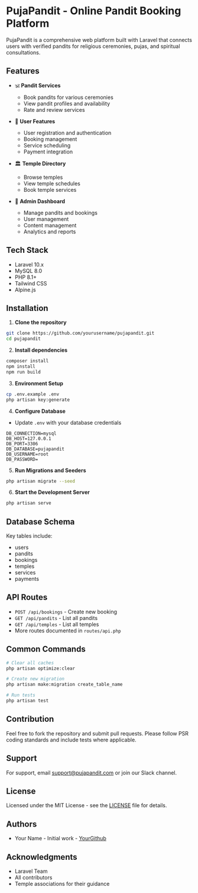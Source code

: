 # PujaPandit - Online Pandit Booking Platform

PujaPandit is a comprehensive web platform built with Laravel that connects users with verified pandits for religious ceremonies, pujas, and spiritual consultations.

## Features

- 🕉️ **Pandit Services**
  - Book pandits for various ceremonies
  - View pandit profiles and availability
  - Rate and review services

- 👤 **User Features**
  - User registration and authentication
  - Booking management
  - Service scheduling
  - Payment integration

- 🏛️ **Temple Directory**
  - Browse temples
  - View temple schedules
  - Book temple services

- 📱 **Admin Dashboard**
  - Manage pandits and bookings
  - User management
  - Content management
  - Analytics and reports

## Tech Stack

- Laravel 10.x
- MySQL 8.0
- PHP 8.1+
- Tailwind CSS
- Alpine.js

## Installation

1. **Clone the repository**
```bash
git clone https://github.com/yourusername/pujapandit.git
cd pujapandit
```

2. **Install dependencies**
```bash
composer install
npm install
npm run build
```

3. **Environment Setup**
```bash
cp .env.example .env
php artisan key:generate
```

4. **Configure Database**
- Update `.env` with your database credentials
```env
DB_CONNECTION=mysql
DB_HOST=127.0.0.1
DB_PORT=3306
DB_DATABASE=pujapandit
DB_USERNAME=root
DB_PASSWORD=
```

5. **Run Migrations and Seeders**
```bash
php artisan migrate --seed
```

6. **Start the Development Server**
```bash
php artisan serve
```

## Database Schema

Key tables include:
- users
- pandits
- bookings
- temples
- services
- payments

## API Routes

- `POST /api/bookings` - Create new booking
- `GET /api/pandits` - List all pandits
- `GET /api/temples` - List all temples
- More routes documented in `routes/api.php`

## Common Commands

```bash
# Clear all caches
php artisan optimize:clear

# Create new migration
php artisan make:migration create_table_name

# Run tests
php artisan test
```

## Contribution
Feel free to fork the repository and submit pull requests. Please follow PSR coding standards and include tests where applicable.

## Support

For support, email support@pujapandit.com or join our Slack channel.

## License

Licensed under the MIT License - see the [LICENSE](LICENSE) file for details.

## Authors

- Your Name - Initial work - [YourGithub](https://github.com/yourusername)

## Acknowledgments

- Laravel Team
- All contributors
- Temple associations for their guidance
